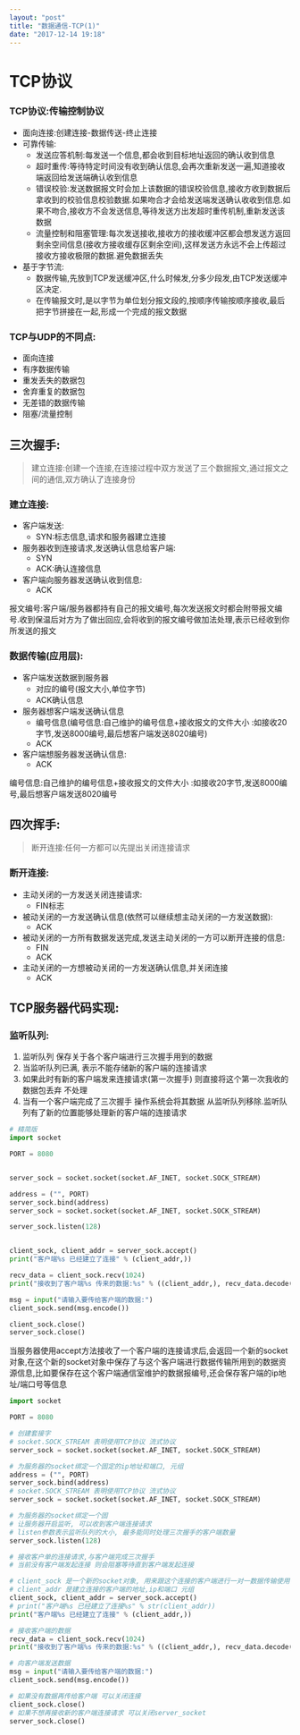 ```yaml
---
layout: "post"
title: "数据通信-TCP(1)"
date: "2017-12-14 19:18"
---
```

TCP协议
=====

### TCP协议:传输控制协议

* 面向连接:创建连接-数据传送-终止连接
* 可靠传输:
  * 发送应答机制:每发送一个信息,都会收到目标地址返回的确认收到信息
  * 超时重传:等待特定时间没有收到确认信息,会再次重新发送一遍,知道接收端返回给发送端确认收到信息
  * 错误校验:发送数据报文时会加上该数据的错误校验信息,接收方收到数据后拿收到的校验信息校验数据.如果吻合才会给发送端发送确认收收到信息.如果不吻合,接收方不会发送信息,等待发送方出发超时重传机制,重新发送该数据
  * 流量控制和阻塞管理:每次发送接收,接收方的接收缓冲区都会想发送方返回剩余空间信息(接收方接收缓存区剩余空间),这样发送方永远不会上传超过接收方接收极限的数据.避免数据丢失
* 基于字节流:
  * 数据传输,先放到TCP发送缓冲区,什么时候发,分多少段发,由TCP发送缓冲区决定.
  * 在传输报文时,是以字节为单位划分报文段的,按顺序传输按顺序接收,最后把字节拼接在一起,形成一个完成的报文数据

### TCP与UDP的不同点:

* 面向连接
* 有序数据传输
* 重发丢失的数据包
* 舍弃重复的数据包
* 无差错的数据传输
* 阻塞/流量控制

三次握手:
-----

> 建立连接:创建一个连接,在连接过程中双方发送了三个数据报文,通过报文之间的通信,双方确认了连接身份

### 建立连接:

* 客户端发送:
  * SYN:标志信息,请求和服务器建立连接
* 服务器收到连接请求,发送确认信息给客户端:
  * SYN
  * ACK:确认连接信息
* 客户端向服务器发送确认收到信息:
  * ACK

报文编号:客户端/服务器都持有自己的报文编号,每次发送报文时都会附带报文编号.收到保温后对方为了做出回应,会将收到的报文编号做加法处理,表示已经收到你所发送的报文

### 数据传输(应用层):

* 客户端发送数据到服务器
  * 对应的编号(报文大小,单位字节)
  * ACK确认信息
* 服务器想客户端发送确认信息
  * 编号信息(编号信息:自己维护的编号信息+接收报文的文件大小 :如接收20字节,发送8000编号,最后想客户端发送8020编号)
  * ACK
* 客户端想服务器发送确认信息:
  * ACK

编号信息:自己维护的编号信息+接收报文的文件大小 :如接收20字节,发送8000编号,最后想客户端发送8020编号

四次挥手:
-----

> 断开连接:任何一方都可以先提出关闭连接请求

### 断开连接:

* 主动关闭的一方发送关闭连接请求:
  * FIN标志
* 被动关闭的一方发送确认信息(依然可以继续想主动关闭的一方发送数据):
  * ACK
* 被动关闭的一方所有数据发送完成,发送主动关闭的一方可以断开连接的信息:
  * FIN
  * ACK
* 主动关闭的一方想被动关闭的一方发送确认信息,并关闭连接
  * ACK

TCP服务器代码实现:
-----------

### 监听队列:

1. 监听队列 保存关于各个客户端进行三次握手用到的数据
2. 当监听队列已满, 表示不能存储新的客户端的连接请求
3. 如果此时有新的客户端发来连接请求(第一次握手) 则直接将这个第一次我收的数据包丢弃 不处理
4. 当有一个客户端完成了三次握手 操作系统会将其数据 从监听队列移除.监听队列有了新的位置能够处理新的客户端的连接请求

```python
# 精简版
import socket

PORT = 8080


server_sock = socket.socket(socket.AF_INET, socket.SOCK_STREAM)

address = ("", PORT)
server_sock.bind(address)
server_sock = socket.socket(socket.AF_INET, socket.SOCK_STREAM)

server_sock.listen(128)


client_sock, client_addr = server_sock.accept()
print("客户端%s 已经建立了连接" % (client_addr,))

recv_data = client_sock.recv(1024)
print("接收到了客户端%s 传来的数据:%s" % ((client_addr,), recv_data.decode()))

msg = input("请输入要传给客户端的数据:")
client_sock.send(msg.encode())

client_sock.close()
server_sock.close()
```

当服务器使用accept方法接收了一个客户端的连接请求后,会返回一个新的socket对象,在这个新的socket对象中保存了与这个客户端进行数据传输所用到的数据资源信息,比如要保存在这个客户端通信室维护的数据报编号,还会保存客户端的ip地址/端口号等信息

```python
import socket

PORT = 8080

# 创建套接字
# socket.SOCK_STREAM 表明使用TCP协议 流式协议
server_sock = socket.socket(socket.AF_INET, socket.SOCK_STREAM)

# 为服务器的socket绑定一个固定的ip地址和端口, 元组
address = ("", PORT)
server_sock.bind(address)
# socket.SOCK_STREAM 表明使用TCP协议 流式协议
server_sock = socket.socket(socket.AF_INET, socket.SOCK_STREAM)

# 为服务器的socket绑定一个固
# 让服务器开启监听, 可以收到客户端连接请求
# listen参数表示监听队列的大小, 最多能同时处理三次握手的客户端数量
server_sock.listen(128)

# 接收客户单的连接请求,与客户端完成三次握手
# 当前没有客户端发起连接 则会阻塞等待直到客户端发起连接

# client_sock 是一个新的socket对象, 用来跟这个连接的客户端进行一对一数据传输使用
# client_addr 是建立连接的客户端的地址,ip和端口 元组
client_sock, client_addr = server_sock.accept()
# print("客户端%s 已经建立了连接%s" % str(client_addr))
print("客户端%s 已经建立了连接" % (client_addr,))

# 接收客户端的数据
recv_data = client_sock.recv(1024)
print("接收到了客户端%s 传来的数据:%s" % ((client_addr,), recv_data.decode()))

# 向客户端发送数据
msg = input("请输入要传给客户端的数据:")
client_sock.send(msg.encode())

# 如果没有数据再传给客户端 可以关闭连接
client_sock.close()
# 如果不想再接收新的客户端连接请求 可以关闭server_socket
server_sock.close()

```
